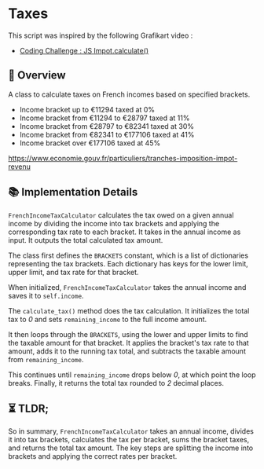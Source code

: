 Taxes
===

This script was inspired by the following Grafikart video :
- [Coding Challenge : JS Impot.calculate()](https://www.youtube.com/watch?v=cX-5J_cy8TM)

## 📑 Overview

A class to calculate taxes on French incomes based on specified brackets.

- Income bracket up to €11294 taxed at 0%
- Income bracket from €11294 to €28797 taxed at 11%
- Income bracket from €28797 to €82341 taxed at 30%
- Income bracket from €82341 to €177106 taxed at 41%
- Income bracket over €177106 taxed at 45%

https://www.economie.gouv.fr/particuliers/tranches-imposition-impot-revenu

## 📚 Implementation Details

`FrenchIncomeTaxCalculator` calculates the tax owed on a given annual income by dividing the income into tax brackets and applying the corresponding tax rate to each bracket.
It takes in the annual income as input.
It outputs the total calculated tax amount.

The class first defines the `BRACKETS` constant, which is a list of dictionaries representing the tax brackets.
Each dictionary has keys for the lower limit, upper limit, and tax rate for that bracket.

When initialized, `FrenchIncomeTaxCalculator` takes the annual income and saves it to `self.income`.

The `calculate_tax()` method does the tax calculation.
It initializes the total tax to _0_ and sets `remaining_income` to the full income amount.

It then loops through the `BRACKETS`, using the lower and upper limits to find the taxable amount for that bracket.
It applies the bracket's tax rate to that amount, adds it to the running tax total, and subtracts the taxable amount from `remaining_income`.

This continues until `remaining_income` drops below _0_, at which point the loop breaks.
Finally, it returns the total tax rounded to _2_ decimal places.

## ⏳ TLDR;

So in summary, `FrenchIncomeTaxCalculator` takes an annual income, divides it into tax brackets, calculates the tax per bracket, sums the bracket taxes, and returns the total tax amount.
The key steps are splitting the income into brackets and applying the correct rates per bracket.

